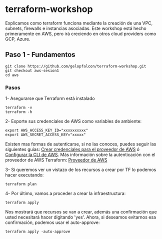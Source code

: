 # terraform-workshop
Explicamos como terraform funciona mediante la creación de una VPC, subnets, firewalls e instancias asociadas. Este workshop está hecho primeramente en AWS, pero irá creciendo en otros cloud providers como GCP, Azure.

## Paso 1 - Fundamentos
```
git clone https://github.com/gelopfalcon/terraform-workshop.git
git checkout aws-sesion1
cd aws
```

### Pasos
1- Asegurarse que Terraform está instalado
```
terraform -v
terraform -h
```

2- Exporte sus credenciales de AWS como variables de ambiente:
```
export AWS_ACCESS_KEY_ID="xxxxxxxxxx"
export AWS_SECRET_ACCESS_KEY="xxxxx"
```
Existen mas formas de autenticarse, si no las conoces, puedes seguir las siguientes guías: [Crear credenciales para el proveedor de AWS](https://docs.aws.amazon.com/IAM/latest/UserGuide/id_credentials_access-keys.html#Using_CreateAccessKey) ó [Configurar la CLI de AWS](https://docs.aws.amazon.com/cli/latest/userguide/cli-chap-getting-started.html). Más información sobre la autenticación con el proveedor de AWS Terraform: [Proveedor de AWS](https://www.terraform.io/docs/providers/aws/index.html)

3- Si queremos ver un vistazo de los recursos a crear por TF lo podemos hacer executando:
```
terraform plan
```
4- Por último, vamos a proceder a crear la infraestructura:
```
terraform apply
```
Nos mostrará que recursos se van a crear, además una confirmación que usted necesitará hacer digitando 'yes'. Ahora, si deseamos evitarnos esa confirmación, podemos usar el auto-approve:
```
terraform apply -auto-approve
```